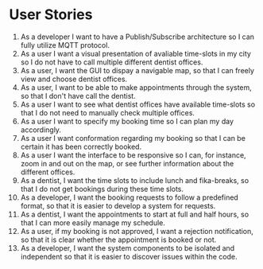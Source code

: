 # User Stories

1. As a developer I want to have a Publish/Subscribe architecture so I can fully utilize MQTT protocol.
1. As a user I want a visual presentation of avaliable time-slots in my city so I do not have to call multiple different dentist offices.
1. As a user, I want the GUI to dispay a navigable map, so that I can freely view and choose dentist offices.
1. As a user, I want to be able to make appointments through the system, so that I don't have call the dentist.
1. As a user I want to see what dentist offices have available time-slots so that I do not need to manually check multiple offices.
1. As a user I want to specify my booking time so I can plan my day accordingly.
1. As a user I want conformation regarding my booking so that I can be certain it has been correctly booked.
1. As a user I want the interface to be responsive so I can, for instance, zoom in and out on the map, or see further information about the different offices.
1. As a dentist, I want the time slots to include lunch and fika-breaks, so that I do not get bookings during these time slots.
1. As a developer, I want the booking requests to follow a predefined format, so that it is easier to develop a system for requests.
1. As a dentist, I want the appointments to start at full and half hours, so that I can more easily manage my schedule.
1. As a user, if my booking is not approved, I want a rejection notification, so that it is clear whether the appointment is booked or not.
1. As a developer, I want the system components to be isolated and independent so that it is easier to discover issues within the code.